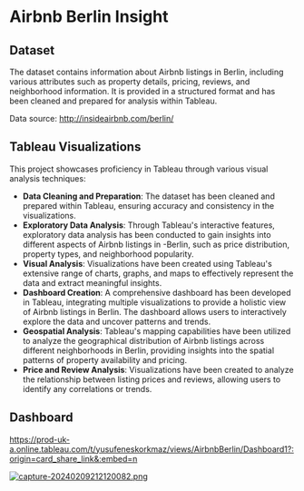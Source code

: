 # Airbnb Berlin Insight

## Dataset
The dataset contains information about Airbnb listings in Berlin, including various attributes such as property details, pricing, reviews, and neighborhood information. It is provided in a structured format and has been cleaned and prepared for analysis within Tableau.

Data source: http://insideairbnb.com/berlin/

## Tableau Visualizations
This project showcases proficiency in Tableau through various visual analysis techniques:

- **Data Cleaning and Preparation**: The dataset has been cleaned and prepared within Tableau, ensuring accuracy and consistency in the visualizations.
- **Exploratory Data Analysis**: Through Tableau's interactive features, exploratory data analysis has been conducted to gain insights into different aspects of Airbnb listings in -Berlin, such as price distribution, property types, and neighborhood popularity.
- **Visual Analysis**: Visualizations have been created using Tableau's extensive range of charts, graphs, and maps to effectively represent the data and extract meaningful insights.
- **Dashboard Creation**: A comprehensive dashboard has been developed in Tableau, integrating multiple visualizations to provide a holistic view of Airbnb listings in Berlin. The dashboard allows users to interactively explore the data and uncover patterns and trends.
- **Geospatial Analysis**: Tableau's mapping capabilities have been utilized to analyze the geographical distribution of Airbnb listings across different neighborhoods in Berlin, providing insights into the spatial patterns of property availability and pricing.
- **Price and Review Analysis**: Visualizations have been created to analyze the relationship between listing prices and reviews, allowing users to identify any correlations or trends.

## Dashboard
https://prod-uk-a.online.tableau.com/t/yusufeneskorkmaz/views/AirbnbBerlin/Dashboard1?:origin=card_share_link&:embed=n

[![capture-20240209212120082.png](https://i.postimg.cc/L8s0x16q/capture-20240209212120082.png)](https://postimg.cc/tYL5T76y)
